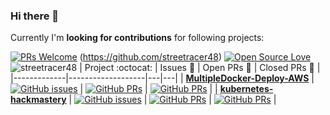 ### Hi there 👋



Currently I'm **looking for contributions** for following projects: 

[![PRs Welcome](https://img.shields.io/badge/PRs-welcome-brightgreen.svg?style=flat&logo=github)](https://github.com/streetracer48) (https://github.com/streetracer48) [![Open Source Love](https://badges.frapsoft.com/os/v2/open-source.svg?v=103)](https://github.com/streetracer48)
<img src="https://komarev.com/ghpvc/?username=streetracer48" alt="streetracer48" />
|      Project :octocat:   |     Issues :bug:   | Open PRs :bell:  | Closed PRs 🚀  |
|-------------|-------------------|---|---|
| [**MultipleDocker-Deploy-AWS**](https://github.com/streetracer48/MultipleDocker-Deploy-AWS/) | [![GitHub issues](https://img.shields.io/github/issues/streetracer48/MultipleDocker-Deploy-AWS?color=green&logo=github&style=flat)](https://github.com/streetracer48/MultipleDocker-Deploy-AWS/issues) | [![GitHub PRs](https://img.shields.io/github/issues-pr/streetracer48/MultipleDocker-Deploy-AWS?style=flat&logo=github)](https://github.com/streetracer48/MultipleDocker-Deploy-AWS/pulls)  | [![GitHub PRs](https://img.shields.io/github/issues-pr-closed/streetracer48/MultipleDocker-Deploy-AWS?style=flat&color=critical&logo=github)](https://github.com/streetracer48/MultipleDocker-Deploy-AWS/pulls?q=is%3Apr+is%3Aclosed)  |
| [**kubernetes-hackmastery**](https://github.com/streetracer48/kubernetes-hackmastery/) | [![GitHub issues](https://img.shields.io/github/issues/streetracer48/kubernetes-hackmastery?color=green&logo=github&style=flat)](https://github.com/streetracer48/kubernetes-hackmastery/issues) | [![GitHub PRs](https://img.shields.io/github/issues-pr/streetracer48/kubernetes-hackmastery?style=flat&logo=github)](https://github.com/streetracer48/kubernetes-hackmastery/pulls)  | [![GitHub PRs](https://img.shields.io/github/issues-pr-closed/streetracer48/kubernetes-hackmastery?style=flat&color=critical&logo=github)](https://github.com/streetracer48/kubernetes-hackmastery/pulls?q=is%3Apr+is%3Aclosed)   |





<!--
**vinitshahdeo/vinitshahdeo** is a ✨ _special_ ✨ repository because its `README.md` (this file) appears on your GitHub profile.

Here are some ideas to get you started:

- 🔭 I’m currently working on ...
- 🌱 I’m currently learning ...
- 👯 I’m looking to collaborate on ...
- 🤔 I’m looking for help with ...
- 💬 Ask me about ...
- 📫 How to reach me: ...
- 😄 Pronouns: ...
- ⚡ Fun fact: ...
-->
